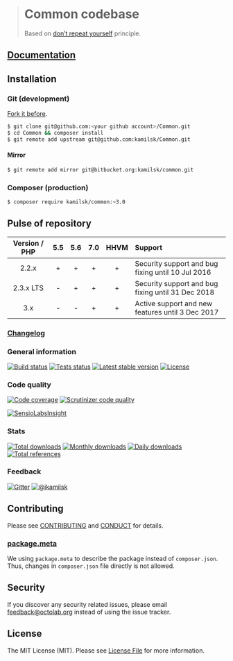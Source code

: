 > # Common codebase
>
> Based on [don’t repeat yourself](https://en.wikipedia.org/wiki/Don%27t_repeat_yourself) principle.

## [Documentation](https://github.com/kamilsk/Common/wiki)

## Installation

### Git (development)

[Fork it before](https://github.com/kamilsk/Common/fork).

```bash
$ git clone git@github.com:<your github account>/Common.git
$ cd Common && composer install
$ git remote add upstream git@github.com:kamilsk/Common.git
```

#### Mirror

```bash
$ git remote add mirror git@bitbucket.org:kamilsk/common.git
```

### Composer (production)

```bash
$ composer require kamilsk/common:~3.0
```

## Pulse of repository

| Version / PHP | 5.5 | 5.6 | 7.0 | HHVM | Support                                           |
|:-------------:|:---:|:---:|:---:|:----:|:--------------------------------------------------|
| 2.2.x         | +   | +   | +   | +    | Security support and bug fixing until 10 Jul 2016 |
| 2.3.x LTS     | -   | +   | +   | +    | Security support and bug fixing until 31 Dec 2018 |
| 3.x           | -   | -   | +   | +    | Active support and new features until 3 Dec 2017  |

### [Changelog](CHANGELOG.md)

### General information

[![Build status](https://travis-ci.org/kamilsk/Common.svg?branch=3.x)](https://travis-ci.org/kamilsk/Common)
[![Tests status](http://php-eye.com/badge/kamilsk/common/tested.svg?branch=3.x-dev)](http://php-eye.com/package/kamilsk/common)
[![Latest stable version](https://poser.pugx.org/kamilsk/common/v/stable.png)](https://packagist.org/packages/kamilsk/common)
[![License](https://poser.pugx.org/kamilsk/common/license.png)](https://packagist.org/packages/kamilsk/common)

### Code quality

[![Code coverage](https://scrutinizer-ci.com/g/kamilsk/Common/badges/coverage.png?b=3.x)](https://scrutinizer-ci.com/g/kamilsk/Common/?branch=3.x)
[![Scrutinizer code quality](https://scrutinizer-ci.com/g/kamilsk/Common/badges/quality-score.png?b=3.x)](https://scrutinizer-ci.com/g/kamilsk/Common/?branch=3.x)

[![SensioLabsInsight](https://insight.sensiolabs.com/projects/37088460-5995-43cd-9dcb-920ca502984d/big.png)](https://insight.sensiolabs.com/projects/37088460-5995-43cd-9dcb-920ca502984d)

### Stats

[![Total downloads](https://poser.pugx.org/kamilsk/common/downloads.png)](https://packagist.org/packages/kamilsk/common)
[![Monthly downloads](https://poser.pugx.org/kamilsk/common/d/monthly.png)](https://packagist.org/packages/kamilsk/common)
[![Daily downloads](https://poser.pugx.org/kamilsk/common/d/daily.png)](https://packagist.org/packages/kamilsk/common)
[![Total references](https://www.versioneye.com/php/kamilsk:common/reference_badge.svg)](https://www.versioneye.com/php/kamilsk:common/references)

### Feedback

[![Gitter](https://badges.gitter.im/Join%20Chat.svg)](https://gitter.im/kamilsk/small-tools?utm_source=badge&utm_medium=badge&utm_campaign=pr-badge)
[![@ikamilsk](https://img.shields.io/badge/author-%40ikamilsk-blue.svg)](https://twitter.com/ikamilsk)

## Contributing

Please see [CONTRIBUTING](CONTRIBUTING.md) and [CONDUCT](CONDUCT.md) for details.

### [package.meta](https://github.com/octolab/pmc)

We using `package.meta` to describe the package instead of `composer.json`.
Thus, changes in `composer.json` file directly is not allowed.

## Security

If you discover any security related issues, please email feedback@octolab.org instead of using the issue tracker.

## License

The MIT License (MIT). Please see [License File](LICENSE.md) for more information.
